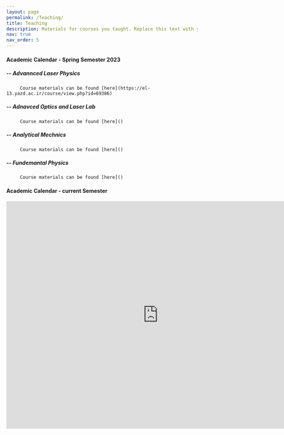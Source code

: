 ```yaml
---
layout: page
permalink: /Teaching/
title: Teaching
description: Materials for courses you taught. Replace this text with your description.
nav: true
nav_order: 5
---
```

#### Academic Calendar - Spring Semester 2023

##### -- Advannced Laser Physics 
         Course materials can be found [here](https://el-13.yazd.ac.ir/course/view.php?id=69386)

##### -- Adnavced Optics and Laser Lab
         Course materials can be found [here]()

##### -- Analytical Mechnics
         Course materials can be found [here]()

##### -- Fundemantal Physics
         Course materials can be found [here]()

#### Academic Calendar - current Semester

<iframe src="https://calendar.google.com/calendar/embed?src=0ppu0k1mki0uelh3kgamrj8k18%40group.calendar.google.com&ctz=Asia%2FTehran" style="border: 0" width="800" height="600" frameborder="0" scrolling="no"></iframe>
